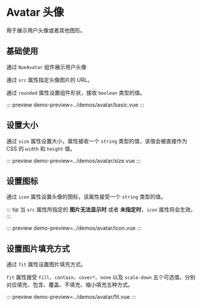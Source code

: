 # Avatar 头像

用于展示用户头像或者其他图形。

## 基础使用

通过 `NueAvatar` 组件展示用户头像

通过 `src` 属性指定头像图片的 URL。

通过 `rounded` 属性设置组件形状，接收 `boolean` 类型的值。

::: preview
demo-preview=../demos/avatar/basic.vue
:::

## 设置大小

通过 `size` 属性设置大小，属性接收一个 `string` 类型的值，该值会被直接作为 CSS 的 `width` 和 `height` 值。

::: preview
demo-preview=../demos/avatar/size.vue
:::

## 设置图标

通过 `icon` 属性设置头像的图标，该属性接受一个 `string` 类型的值。

::: tip
当 `src` 属性所指定的 **图片无法显示时** 或者 **未指定时**，`icon` 属性将会生效。
:::

::: preview
demo-preview=../demos/avatar/icon.vue
:::

## 设置图片填充方式

通过 `fit` 属性设置图片填充方式。

`fit` 属性接受 `fill`、`contain`、`cover*`、`none` 以及 `scale-down` 五个可选值，分别对应填充、包含、覆盖、不填充、缩小填充五种方式。

::: preview
demo-preview=../demos/avatar/fit.vue
:::

